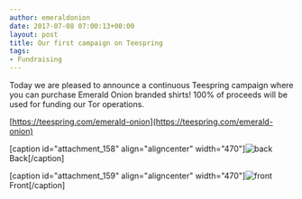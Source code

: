 ```yaml
---
author: emeraldonion
date: 2017-07-08 07:00:13+00:00
layout: post
title: Our first campaign on Teespring
tags:
- Fundraising
---
```


Today we are pleased to announce a continuous Teespring campaign where you can purchase Emerald Onion branded shirts! 100% of proceeds will be used for funding our Tor operations.


[https://teespring.com/emerald-onion](https://teespring.com/emerald-onion)




[caption id="attachment_158" align="aligncenter" width="470"]![back](https://emeraldonion.org/wp-content/uploads/2017/07/back.jpg) Back[/caption]

[caption id="attachment_159" align="aligncenter" width="470"]![front](https://emeraldonion.org/wp-content/uploads/2017/07/front.jpg) Front[/caption]
